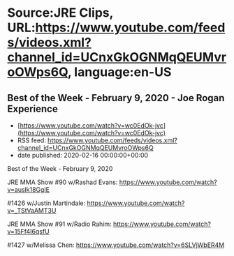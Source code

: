 # Source:JRE Clips, URL:https://www.youtube.com/feeds/videos.xml?channel_id=UCnxGkOGNMqQEUMvroOWps6Q, language:en-US

## Best of the Week - February 9, 2020 - Joe Rogan Experience
 - [https://www.youtube.com/watch?v=wc0EdOk-jvc](https://www.youtube.com/watch?v=wc0EdOk-jvc)
 - RSS feed: https://www.youtube.com/feeds/videos.xml?channel_id=UCnxGkOGNMqQEUMvroOWps6Q
 - date published: 2020-02-16 00:00:00+00:00

Best of the Week - February 9, 2020 

JRE MMA Show #90 w/Rashad Evans:
https://www.youtube.com/watch?v=auslk18GgIE

#1426 w/Justin Martindale:
https://www.youtube.com/watch?v=_TStVaAMT3U

JRE MMA Show #91 w/Radio Rahim:
https://www.youtube.com/watch?v=15Ff4I6qsfU

#1427 w/Melissa Chen:
https://www.youtube.com/watch?v=6SLVjWbER4M

